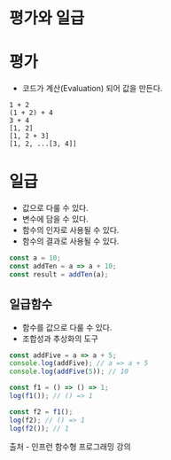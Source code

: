 # 평가와 일급

# 평가
- 코드가 계산(Evaluation) 되어 값을 만든다.
```
1 + 2
(1 + 2) + 4
3 + 4
[1, 2]
[1, 2 + 3]
[1, 2, ...[3, 4]]
```

# 일급
- 값으로 다룰 수 있다.
- 변수에 담을 수 있다.
- 함수의 인자로 사용될 수 있다.
- 함수의 결과로 사용될 수 있다.

``` Javascript
const a = 10;
const addTen = a => a + 10;
const result = addTen(a);
```

## 일급함수
- 함수를 값으로 다룰 수 있다.
- 조합성과 추상화의 도구

``` Javascript
const addFive = a => a + 5;
console.log(addFive); // a => a + 5
console.log(addFive(5)); // 10

const f1 = () => () => 1;
log(f1()); // () => 1

const f2 = f1();
log(f2); // () => 1
log(f2()); // 1
```
출처 - 인프런 함수형 프로그래밍 강의